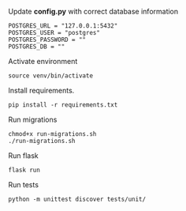 Update **config.py** with correct database information 

```
POSTGRES_URL = "127.0.0.1:5432"
POSTGRES_USER = "postgres"
POSTGRES_PASSWORD = ""
POSTGRES_DB = ""
```

Activate environment 

```
source venv/bin/activate
```

Install requirements.
```
pip install -r requirements.txt
```

Run migrations
```
chmod+x run-migrations.sh
./run-migrations.sh
```

Run flask
```
flask run
```

Run tests 

```
python -m unittest discover tests/unit/
```
